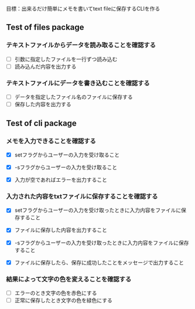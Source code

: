 目標：出来るだけ簡単にメモを書いてtext fileに保存するCLIを作る

## Test of files package

### テキストファイルからデータを読み取ることを確認する
- [ ] 引数に指定したファイルを一行ずつ読み込む
- [ ] 読み込んだ内容を出力する

### テキストファイルにデータを書き込むことを確認する
- [ ] データを指定したファイル名のファイルに保存する
- [ ] 保存した内容を出力する

## Test of cli package

### メモを入力できることを確認する
- [x] setフラグからユーザーの入力を受け取ること
- [x] -sフラグからユーザーの入力を受け取ること
- [x] 入力が空であればエラーを出力すること


### 入力された内容をtxtファイルに保存することを確認する
- [x] setフラグからユーザーの入力を受け取ったときに入力内容をファイルに保存すること
- [x] ファイルに保存した内容を出力すること
- [x] -sフラグからユーザーの入力を受け取ったときに入力内容をファイルに保存すること
- [x] ファイルに保存したら、保存に成功したことをメッセージで出力すること


### 結果によって文字の色を変えることを確認する
- [ ] エラーのとき文字の色を赤色にする
- [ ] 正常に保存したとき文字の色を緑色にする